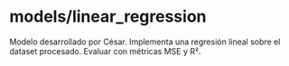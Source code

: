 # models/linear_regression 
Modelo desarrollado por César. 
Implementa una regresión lineal sobre el dataset procesado. 
Evaluar con métricas MSE y R². 
